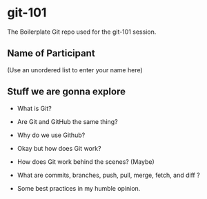 # git-101

The Boilerplate Git repo used for the git-101 session.

## Name of Participant

(Use an unordered list to enter your name here)

## Stuff we are gonna explore

* What is Git?

* Are Git and GitHub the same thing?

* Why do we use Github?

* Okay but how does Git work?

* How does Git work behind the scenes? (Maybe)

* What are commits, branches, push, pull, merge, fetch, and diff ?

* Some best practices in my humble opinion.
